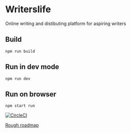 # Writerslife

Online writing and distibuting platform for aspiring writers

## Build

`npm run build`

## Run in dev mode

`npm run dev`

## Run on browser

`npm start run`

[![CircleCI](https://circleci.com/gh/GuhaAG/writerslife-app.svg?style=svg)](https://circleci.com/gh/GuhaAG/writerslife-app)


[Rough roadmap](https://docs.google.com/document/d/1cHoFpHzs8qkmznywFxjSAxq_bX2hwrNPeigtXGboRls/edit?usp=sharing)
